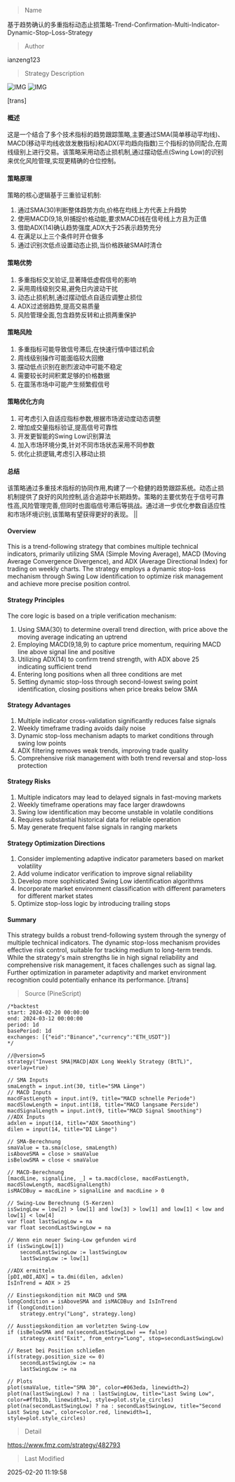 
> Name

基于趋势确认的多重指标动态止损策略-Trend-Confirmation-Multi-Indicator-Dynamic-Stop-Loss-Strategy

> Author

ianzeng123

> Strategy Description

![IMG](https://www.fmz.com/upload/asset/2d86d379b8179a6592780.png)
![IMG](https://www.fmz.com/upload/asset/2d8d1ef18c02cb4e4612c.png)

[trans]
#### 概述
这是一个结合了多个技术指标的趋势跟踪策略,主要通过SMA(简单移动平均线)、MACD(移动平均线收敛发散指标)和ADX(平均趋向指数)三个指标的协同配合,在周线级别上进行交易。该策略采用动态止损机制,通过摆动低点(Swing Low)的识别来优化风险管理,实现更精确的仓位控制。

#### 策略原理
策略的核心逻辑基于三重验证机制:
1. 通过SMA(30)判断整体趋势方向,价格在均线上方代表上升趋势
2. 使用MACD(9,18,9)捕捉价格动能,要求MACD线在信号线上方且为正值
3. 借助ADX(14)确认趋势强度,ADX大于25表示趋势充分
4. 在满足以上三个条件时开仓做多
5. 通过识别次低点设置动态止损,当价格跌破SMA时清仓

#### 策略优势
1. 多重指标交叉验证,显著降低虚假信号的影响
2. 采用周线级别交易,避免日内波动干扰
3. 动态止损机制,通过摆动低点自适应调整止损位
4. ADX过滤弱趋势,提高交易质量
5. 风险管理全面,包含趋势反转和止损两重保护

#### 策略风险
1. 多重指标可能导致信号滞后,在快速行情中错过机会
2. 周线级别操作可能面临较大回撤
3. 摆动低点识别在剧烈波动中可能不稳定
4. 需要较长时间积累足够的价格数据
5. 在震荡市场中可能产生频繁假信号

#### 策略优化方向
1. 可考虑引入自适应指标参数,根据市场波动度动态调整
2. 增加成交量指标验证,提高信号可靠性
3. 开发更智能的Swing Low识别算法
4. 加入市场环境分类,针对不同市场状态采用不同参数
5. 优化止损逻辑,考虑引入移动止损

#### 总结
该策略通过多重技术指标的协同作用,构建了一个稳健的趋势跟踪系统。动态止损机制提供了良好的风险控制,适合追踪中长期趋势。策略的主要优势在于信号可靠性高,风险管理完善,但同时也面临信号滞后等挑战。通过进一步优化参数自适应性和市场环境识别,该策略有望获得更好的表现。 || 

#### Overview
This is a trend-following strategy that combines multiple technical indicators, primarily utilizing SMA (Simple Moving Average), MACD (Moving Average Convergence Divergence), and ADX (Average Directional Index) for trading on weekly charts. The strategy employs a dynamic stop-loss mechanism through Swing Low identification to optimize risk management and achieve more precise position control.

#### Strategy Principles
The core logic is based on a triple verification mechanism:
1. Using SMA(30) to determine overall trend direction, with price above the moving average indicating an uptrend
2. Employing MACD(9,18,9) to capture price momentum, requiring MACD line above signal line and positive
3. Utilizing ADX(14) to confirm trend strength, with ADX above 25 indicating sufficient trend
4. Entering long positions when all three conditions are met
5. Setting dynamic stop-loss through second-lowest swing point identification, closing positions when price breaks below SMA

#### Strategy Advantages
1. Multiple indicator cross-validation significantly reduces false signals
2. Weekly timeframe trading avoids daily noise
3. Dynamic stop-loss mechanism adapts to market conditions through swing low points
4. ADX filtering removes weak trends, improving trade quality
5. Comprehensive risk management with both trend reversal and stop-loss protection

#### Strategy Risks
1. Multiple indicators may lead to delayed signals in fast-moving markets
2. Weekly timeframe operations may face larger drawdowns
3. Swing low identification may become unstable in volatile conditions
4. Requires substantial historical data for reliable operation
5. May generate frequent false signals in ranging markets

#### Strategy Optimization Directions
1. Consider implementing adaptive indicator parameters based on market volatility
2. Add volume indicator verification to improve signal reliability
3. Develop more sophisticated Swing Low identification algorithms
4. Incorporate market environment classification with different parameters for different market states
5. Optimize stop-loss logic by introducing trailing stops

#### Summary
This strategy builds a robust trend-following system through the synergy of multiple technical indicators. The dynamic stop-loss mechanism provides effective risk control, suitable for tracking medium to long-term trends. While the strategy's main strengths lie in high signal reliability and comprehensive risk management, it faces challenges such as signal lag. Further optimization in parameter adaptivity and market environment recognition could potentially enhance its performance.
[/trans]



> Source (PineScript)

``` pinescript
/*backtest
start: 2024-02-20 00:00:00
end: 2024-03-12 00:00:00
period: 1d
basePeriod: 1d
exchanges: [{"eid":"Binance","currency":"ETH_USDT"}]
*/

//@version=5
strategy("Invest SMA|MACD|ADX Long Weekly Strategy (BtTL)", overlay=true)

// SMA Inputs
smaLength = input.int(30, title="SMA Länge")
// MACD Inputs
macdFastLength = input.int(9, title="MACD schnelle Periode")
macdSlowLength = input.int(18, title="MACD langsame Perside")
macdSignalLength = input.int(9, title="MACD Signal Smoothing")
//ADX Inputs
adxlen = input(14, title="ADX Smoothing")
dilen = input(14, title="DI Länge")

// SMA-Berechnung
smaValue = ta.sma(close, smaLength)
isAboveSMA = close > smaValue
isBelowSMA = close < smaValue

// MACD-Berechnung
[macdLine, signalLine, _] = ta.macd(close, macdFastLength, macdSlowLength, macdSignalLength)
isMACDBuy = macdLine > signalLine and macdLine > 0

// Swing-Low Berechnung (5-Kerzen)
isSwingLow = low[2] > low[1] and low[3] > low[1] and low[1] < low and low[1] < low[4]
var float lastSwingLow = na
var float secondLastSwingLow = na

// Wenn ein neuer Swing-Low gefunden wird
if (isSwingLow[1])
    secondLastSwingLow := lastSwingLow
    lastSwingLow := low[1]

//ADX ermitteln
[pDI,mDI,ADX] = ta.dmi(dilen, adxlen)
IsInTrend = ADX > 25

// Einstiegskondition mit MACD und SMA
longCondition = isAboveSMA and isMACDBuy and IsInTrend
if (longCondition)
    strategy.entry("Long", strategy.long)

// Ausstiegskondition am vorletzten Swing-Low
if (isBelowSMA and na(secondLastSwingLow) == false)
    strategy.exit("Exit", from_entry="Long", stop=secondLastSwingLow)

// Reset bei Position schließen
if(strategy.position_size <= 0)
    secondLastSwingLow := na
    lastSwingLow := na

// Plots
plot(smaValue, title="SMA 30", color=#063eda, linewidth=2)
plot(na(lastSwingLow) ? na : lastSwingLow, title="Last Swing Low", color=#ffb13b, linewidth=1, style=plot.style_circles)
plot(na(secondLastSwingLow) ? na : secondLastSwingLow, title="Second Last Swing Low", color=color.red, linewidth=1, style=plot.style_circles)
```

> Detail

https://www.fmz.com/strategy/482793

> Last Modified

2025-02-20 11:19:58
